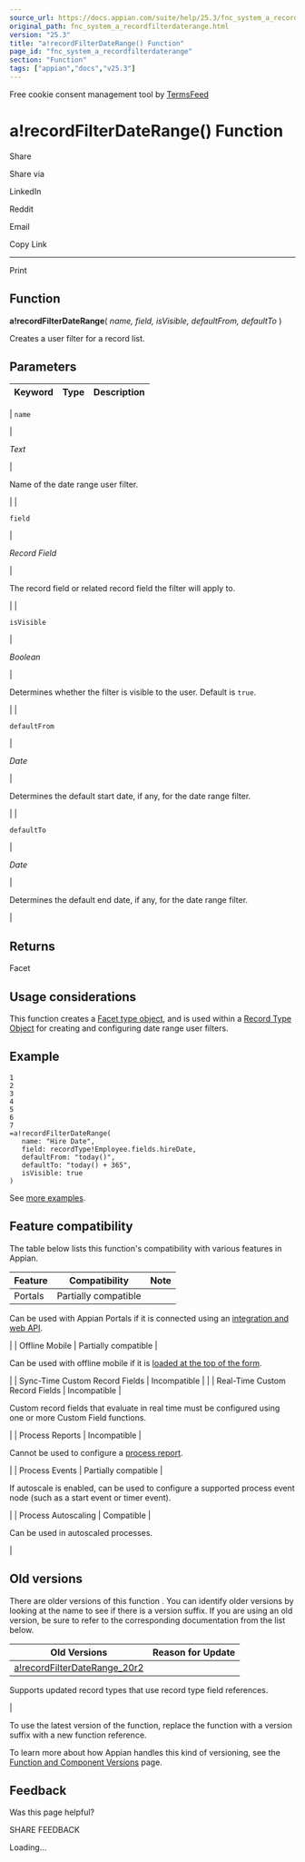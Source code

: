 ```yaml
---
source_url: https://docs.appian.com/suite/help/25.3/fnc_system_a_recordfilterdaterange.html
original_path: fnc_system_a_recordfilterdaterange.html
version: "25.3"
title: "a!recordFilterDateRange() Function"
page_id: "fnc_system_a_recordfilterdaterange"
section: "Function"
tags: ["appian","docs","v25.3"]
---
```



Free cookie consent management tool by [TermsFeed](https://www.termsfeed.com/)

# a!recordFilterDateRange() Function

Share

Share via

LinkedIn

Reddit

Email

Copy Link

* * *

Print

## Function

**a!recordFilterDateRange**( _name, field, isVisible, defaultFrom, defaultTo_ )

Creates a user filter for a record list.

## Parameters

| Keyword | Type | Description |
| --- | --- | --- |
|
`name`

 |

_Text_

 |

Name of the date range user filter.

 |
|

`field`

 |

_Record Field_

 |

The record field or related record field the filter will apply to.

 |
|

`isVisible`

 |

_Boolean_

 |

Determines whether the filter is visible to the user. Default is `true`.

 |
|

`defaultFrom`

 |

_Date_

 |

Determines the default start date, if any, for the date range filter.

 |
|

`defaultTo`

 |

_Date_

 |

Determines the default end date, if any, for the date range filter.

 |

## Returns

Facet

## Usage considerations

This function creates a [Facet type object](Appian_Data_Types.html#facet), and is used within a [Record Type Object](Record_Type_Object.html) for creating and configuring date range user filters.

## Example

```
1
2
3
4
5
6
7
=a!recordFilterDateRange(
   name: "Hire Date",
   field: recordType!Employee.fields.hireDate,
   defaultFrom: "today()",
   defaultTo: "today() + 365",
   isVisible: true
)
```

See [more examples](filter-the-record-list.html#expression-user-filter-configuration).

## Feature compatibility

The table below lists this function's compatibility with various features in Appian.

| Feature | Compatibility | Note |
| --- | --- | --- |
| Portals | Partially compatible |
Can be used with Appian Portals if it is connected using an [integration and web API](portals-design.html#using-partially-compatible-functions-and-objects-in-a-portal).

 |
| Offline Mobile | Partially compatible |

Can be used with offline mobile if it is [loaded at the top of the form](offline-mobile-design-best-practices.html#working-with-partially-compatible-functions).

 |
| Sync-Time Custom Record Fields | Incompatible |  |
| Real-Time Custom Record Fields | Incompatible |

Custom record fields that evaluate in real time must be configured using one or more Custom Field functions.

 |
| Process Reports | Incompatible |

Cannot be used to configure a [process report](Process_Reports.html).

 |
| Process Events | Partially compatible |

If autoscale is enabled, can be used to configure a supported process event node (such as a start event or timer event).

 |
| Process Autoscaling | Compatible |

Can be used in autoscaled processes.

 |

## Old versions

There are older versions of this function . You can identify older versions by looking at the name to see if there is a version suffix. If you are using an old version, be sure to refer to the corresponding documentation from the list below.

| Old Versions | Reason for Update |
| --- | --- |
| [a!recordFilterDateRange\_20r2](/suite/help/25.3/fnc_system_a_recordfilterdaterange_20r2.html) |
Supports updated record types that use record type field references.

 |

To use the latest version of the function, replace the function with a version suffix with a new function reference.

To learn more about how Appian handles this kind of versioning, see the [Function and Component Versions](/suite/help/25.3/function_versions.html) page.

## Feedback

Was this page helpful?

SHARE FEEDBACK

Loading...